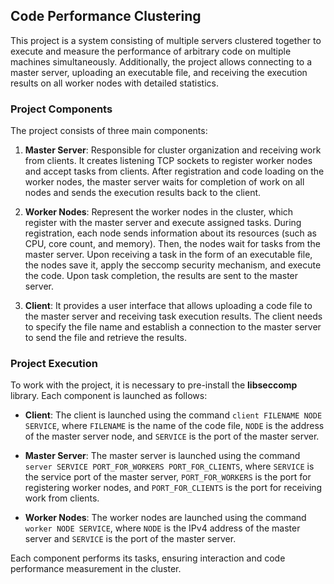 ## Code Performance Clustering

This project is a system consisting of multiple servers clustered together to execute and measure the performance of arbitrary code on multiple machines simultaneously. Additionally, the project allows connecting to a master server, uploading an executable file, and receiving the execution results on all worker nodes with detailed statistics.

### Project Components

The project consists of three main components:

1. **Master Server**: Responsible for cluster organization and receiving work from clients. It creates listening TCP sockets to register worker nodes and accept tasks from clients. After registration and code loading on the worker nodes, the master server waits for completion of work on all nodes and sends the execution results back to the client.

2. **Worker Nodes**: Represent the worker nodes in the cluster, which register with the master server and execute assigned tasks. During registration, each node sends information about its resources (such as CPU, core count, and memory). Then, the nodes wait for tasks from the master server. Upon receiving a task in the form of an executable file, the nodes save it, apply the seccomp security mechanism, and execute the code. Upon task completion, the results are sent to the master server.

3. **Client**: It provides a user interface that allows uploading a code file to the master server and receiving task execution results. The client needs to specify the file name and establish a connection to the master server to send the file and retrieve the results.

### Project Execution

To work with the project, it is necessary to pre-install the **libseccomp** library. Each component is launched as follows:

- **Client**: The client is launched using the command `client FILENAME NODE SERVICE`, where `FILENAME` is the name of the code file, `NODE` is the address of the master server node, and `SERVICE` is the port of the master server.

- **Master Server**: The master server is launched using the command `server SERVICE PORT_FOR_WORKERS PORT_FOR_CLIENTS`, where `SERVICE` is the service port of the master server, `PORT_FOR_WORKERS` is the port for registering worker nodes, and `PORT_FOR_CLIENTS` is the port for receiving work from clients.

- **Worker Nodes**: The worker nodes are launched using the command `worker NODE SERVICE`, where `NODE` is the IPv4 address of the master server and `SERVICE` is the port of the master server.

Each component performs its tasks, ensuring interaction and code performance measurement in the cluster.